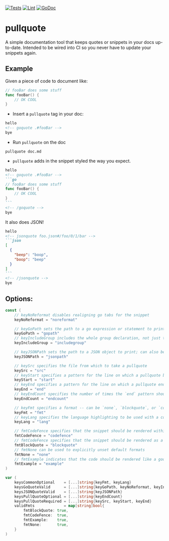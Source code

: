 [![Tests](https://github.com/jwilner/pullquote/workflows/tests/badge.svg)](https://github.com/jwilner/pullquote/workflows/)
[![Lint](https://github.com/jwilner/pullquote/workflows/lint/badge.svg)](https://github.com/jwilner/pullquote/actions?query=workflow%3Alint+branch%3Amain)
[![GoDoc](https://godoc.org/github.com/jwilner/pullquote?status.svg)](https://godoc.org/github.com/jwilner/pullquote)


# pullquote

A simple documentation tool that keeps quotes or snippets in your docs up-to-date. Intended to be wired into CI so you never have to update your snippets again.

## Example

Given a piece of code to document like:
<!-- goquote testdata/test_processFiles/gopath#fooBar -->
```go
// fooBar does some stuff
func fooBar() {
	// OK COOL
}
```
<!-- /goquote -->

- Insert a `pullquote` tag in your doc:
<!-- pullquote src=testdata/test_processFiles/gopath/README.md start=hello end=bye fmt=codefence lang=md -->
```md
hello
<!-- goquote .#fooBar -->
bye
```
<!-- /pullquote -->

- Run `pullquote` on  the doc
```shell
pullquote doc.md
```

- `pullquote` adds in the snippet styled the way you expect.
<!-- pullquote src=testdata/test_processFiles/gopath/README.expected.md start=hello end=bye fmt=codefence lang=md -->
~~~md
hello
<!-- goquote .#fooBar -->
```go
// fooBar does some stuff
func fooBar() {
	// OK COOL
}
```
<!-- /goquote -->
bye
~~~
<!-- /pullquote -->

It also does JSON!
<!-- pullquote src=testdata/test_processFiles/jsonpath/README.expected.md start=hello end=bye fmt=codefence lang=md -->
~~~md
hello
<!-- jsonquote foo.json#/foo/0/1/bar -->
```json
[
  {
    "beep": "boop",
    "boop": "beep"
  }
]
```
<!-- /jsonquote -->
bye
~~~
<!-- /pullquote -->

## Options:

<!-- goquote .#keySrc includegroup -->
```go
const (
	// keyNoReformat disables realigning go tabs for the snippet
	keyNoReformat = "noreformat"

	// keyGoPath sets the path to a go expression or statement to print; can also be specified via goquote tag
	keyGoPath = "gopath"
	// keyIncludeGroup includes the whole group declaration, not just the single named statement
	keyIncludeGroup = "includegroup"

	// keyJSONPath sets the path to a JSON object to print; can also be specified via jsonquote tag
	keyJSONPath = "jsonpath"

	// keySrc specifies the file from which to take a pullquote
	keySrc = "src"
	// keyStart specifies a pattern for the line on which a pullquote begins
	keyStart = "start"
	// keyEnd specifies a pattern for the line on which a pullquote ends
	keyEnd = "end"
	// keyEndCount specifies the number of times the `end` pattern should match before ending the quote; default 1
	keyEndCount = "endcount"

	// keyFmt specifies a format -- can be `none`, `blockquote`, or `codefence`; for goquote, defaults to codefence.
	keyFmt = "fmt"
	// keyLang specifies the language highlighting to be used with a codefence.
	keyLang = "lang"

	// fmtCodeFence specifies that the snippet should be rendered within a "codefence" -- i.e. ```
	fmtCodeFence = "codefence"
	// fmtCodeFence specifies that the snippet should be rendered as a blockquote
	fmtBlockQuote = "blockquote"
	// fmtNone can be used to explicitly unset default formats
	fmtNone = "none"
	// fmtExample indicates that the code should be rendered like a godoc example
	fmtExample = "example"
)
```
<!-- /goquote -->
<!-- goquote .#keysCommonOptional includegroup -->
```go
var (
	keysCommonOptional    = [...]string{keyFmt, keyLang}
	keysGoQuoteValid      = [...]string{keyGoPath, keyNoReformat, keyIncludeGroup}
	keysJSONQuoteValid    = [...]string{keyJSONPath}
	keysPullQuoteOptional = [...]string{keyEndCount}
	keysPullQuoteRequired = [...]string{keySrc, keyStart, keyEnd}
	validFmts             = map[string]bool{
		fmtBlockQuote: true,
		fmtCodeFence:  true,
		fmtExample:    true,
		fmtNone:       true,
	}
)
```
<!-- /goquote -->
